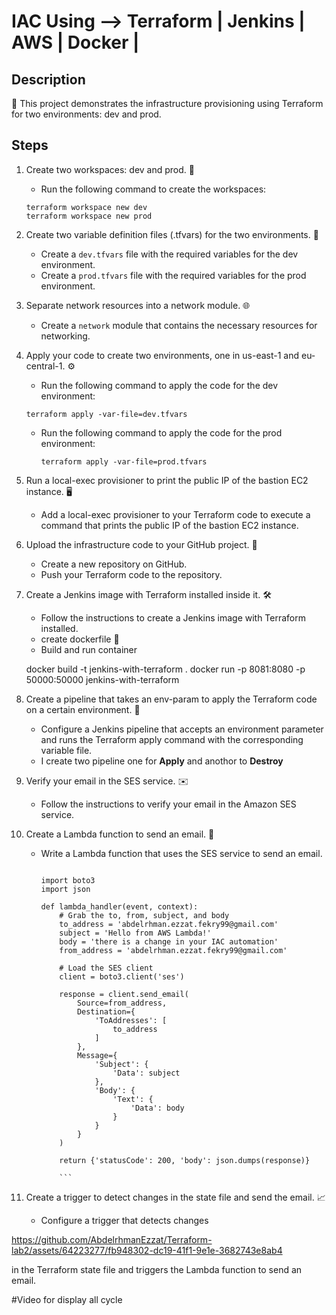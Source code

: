 # IAC Using --> Terraform | Jenkins | AWS | Docker |

## Description
🚀 This project demonstrates the infrastructure provisioning using Terraform for two environments: dev and prod.

## Steps

1. Create two workspaces: dev and prod. 🏢
    - Run the following command to create the workspaces:
     ```
     terraform workspace new dev
     terraform workspace new prod
     ```


2. Create two variable definition files (.tfvars) for the two environments. 📝
    - Create a `dev.tfvars` file with the required variables for the dev environment.
    - Create a `prod.tfvars` file with the required variables for the prod environment.

3. Separate network resources into a network module. 🌐
    - Create a `network` module that contains the necessary resources for networking.

4. Apply your code to create two environments, one in us-east-1 and eu-central-1. ⚙️
    - Run the following command to apply the code for the dev environment:
     ```
     terraform apply -var-file=dev.tfvars
     ```
   - Run the following command to apply the code for the prod environment:
     ```
     terraform apply -var-file=prod.tfvars
     ```

5. Run a local-exec provisioner to print the public IP of the bastion EC2 instance. 🖥️
    - Add a local-exec provisioner to your Terraform code to execute a command that prints the public IP of the bastion EC2 instance.

          
6. Upload the infrastructure code to your GitHub project. 📁
    - Create a new repository on GitHub.
    - Push your Terraform code to the repository.

7. Create a Jenkins image with Terraform installed inside it. 🛠️
    - Follow the instructions to create a Jenkins image with Terraform installed.
    - create dockerfile 🐳 
    - Build and run container 

    docker build -t jenkins-with-terraform .
    docker run -p 8081:8080 -p 50000:50000 jenkins-with-terraform

8. Create a pipeline that takes an env-param to apply the Terraform code on a certain environment. 🚦
    - Configure a Jenkins pipeline that accepts an environment parameter and runs the Terraform apply command with the corresponding variable file.
    - I create two pipeline one for **Apply** and anothor to **Destroy** 

9. Verify your email in the SES service. ✉️
    - Follow the instructions to verify your email in the Amazon SES service.

10. Create a Lambda function to send an email. 📧
    - Write a Lambda function that uses the SES service to send an email.

        ```

        import boto3
        import json

        def lambda_handler(event, context):
            # Grab the to, from, subject, and body
            to_address = 'abdelrhman.ezzat.fekry99@gmail.com'
            subject = 'Hello from AWS Lambda!'
            body = 'there is a change in your IAC automation'
            from_address = 'abdelrhman.ezzat.fekry99@gmail.com'

            # Load the SES client
            client = boto3.client('ses')

            response = client.send_email(
                Source=from_address,
                Destination={
                    'ToAddresses': [
                        to_address
                    ]
                },
                Message={
                    'Subject': {
                        'Data': subject
                    },
                    'Body': {
                        'Text': {
                            'Data': body
                        }
                    }
                }
            )

            return {'statusCode': 200, 'body': json.dumps(response)}
            
            ```

11. Create a trigger to detect changes in the state file and send the email. 📈
    - Configure a trigger that detects changes

https://github.com/AbdelrhmanEzzat/Terraform-lab2/assets/64223277/fb948302-dc19-41f1-9e1e-3682743e8ab4

 in the Terraform state file and triggers the Lambda function to send an email.


#Video for display all cycle 


